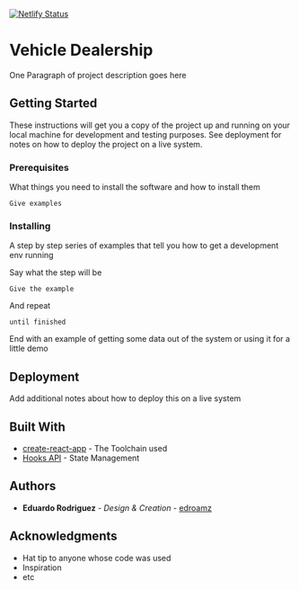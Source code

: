 [![Netlify Status](https://api.netlify.com/api/v1/badges/248c30e8-eb88-4b67-a332-b427da25bd1b/deploy-status)](https://app.netlify.com/sites/vehicle-dealership/deploys)

# Vehicle Dealership

One Paragraph of project description goes here

## Getting Started

These instructions will get you a copy of the project up and running on your local machine for development and testing purposes. See deployment for notes on how to deploy the project on a live system.

### Prerequisites

What things you need to install the software and how to install them

```
Give examples
```

### Installing

A step by step series of examples that tell you how to get a development env running

Say what the step will be

```
Give the example
```

And repeat

```
until finished
```

End with an example of getting some data out of the system or using it for a little demo

## Deployment

Add additional notes about how to deploy this on a live system

## Built With

- [create-react-app](https://github.com/facebook/create-react-app) - The Toolchain used
- [Hooks API](https://reactjs.org/docs/hooks-intro.html) - State Management

## Authors

- **Eduardo Rodriguez** - _Design & Creation_ - [edroamz](https://github.com/edroamz)

## Acknowledgments

- Hat tip to anyone whose code was used
- Inspiration
- etc
